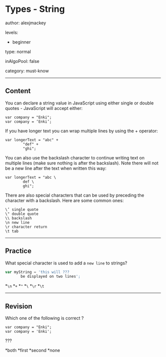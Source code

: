 # Types - String
author: alexjmackey

levels:

  - beginner

type: normal

inAlgoPool: false

category: must-know

---
## Content

You can declare a string value in JavaScript using either single or double quotes - JavaScript will accept either:
```
var company = "Enki";
var company = ‘Enki’;
```

If you have longer text you can wrap multiple lines by using the + operator:

```
var longerText = "abc" +
		"def" +
		"ghi";
```

You can also use the backslash character to continue writing text on multiple lines (make sure nothing is after the backslash). Note there will not be a new line after the text when written this way:

```
var longerText = "abc \
		def \
		ghi";
```

There are also special characters that can be used by preceding the character with a backslash. Here are some common ones:
```
\’ single quote
\" double quote
\\ backslash
\n new line
\r character return
\t tab
```

---
## Practice

What special character is used to add a `new line` to strings?

```javascript
var myString = 'this will ???
       be displayed on two lines';
```

*`\n`
*`+`
*`"`
*`\`
*`\r`
*`\t`

---
## Revision

Which one of the following is correct ?
```
var company = "Enki";
var company = 'Enki';
```

???

*both
*first
*second
*none
